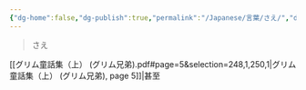 ```yaml
---
{"dg-home":false,"dg-publish":true,"permalink":"/Japanese/言葉/さえ/","dgPassFrontmatter":true}
---
```


> さえ

[[グリム童話集（上） (グリム兄弟).pdf#page=5&selection=248,1,250,1\|グリム童話集（上） (グリム兄弟), page 5]]|甚至

